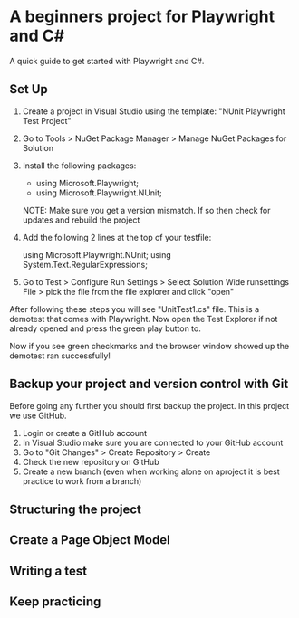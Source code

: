 # A beginners project for Playwright and C#

A quick guide to get started with Playwright and C#.

## Set Up

1. Create a project in Visual Studio using the template: "NUnit Playwright Test Project"
2. Go to Tools > NuGet Package Manager >  Manage NuGet Packages for Solution
3. Install the following packages:
	
	- using Microsoft.Playwright;
	- using Microsoft.Playwright.NUnit;

	NOTE: Make sure you get a version mismatch. If so then check for updates and rebuild the project

4. Add the following 2 lines at the top of your testfile:
					
	using Microsoft.Playwright.NUnit;
    using System.Text.RegularExpressions;

	
5. Go to Test > Configure Run Settings > Select Solution Wide runsettings File > pick the file from the file explorer and click "open"


After following these steps you will see "UnitTest1.cs" file. This is a demotest that comes with Playwright.
Now open the Test Explorer if not already opened and press the green play button to.

Now if you see green checkmarks and the browser window showed up the demotest ran successfully!

## Backup your project and version control with Git

Before going any further you should first backup the project. In this project we use GitHub.

1. Login or create a GitHub account
2. In Visual Studio make sure you are connected to your GitHub account
3. Go to "Git Changes" > Create Repository > Create
4. Check the new repository on GitHub
5. Create a new branch (even when working alone on aproject it is best practice to work from a branch)

## Structuring the project

## Create a Page Object Model

## Writing a test

## Keep practicing